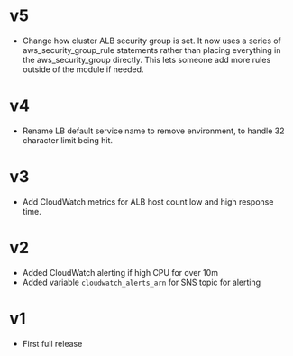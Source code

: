 # v5

* Change how cluster ALB security group is set.  It now uses a series of
  aws_security_group_rule statements rather than placing everything in the
  aws_security_group directly.  This lets someone add more rules outside of the
  module if needed.

# v4

* Rename LB default service name to remove environment, to handle 32 character
  limit being hit.

# v3

* Add CloudWatch metrics for ALB host count low and high response time.

# v2

* Added CloudWatch alerting if high CPU for over 10m
* Added variable `cloudwatch_alerts_arn` for SNS topic for alerting

# v1

* First full release
